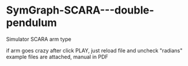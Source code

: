 # SymGraph-SCARA---double-pendulum
Simulator SCARA arm type

if arm goes crazy after click PLAY, just reload file and uncheck "radians"
example files are attached, manual in PDF
